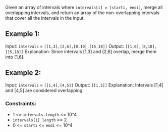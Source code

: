 Given an array of intervals where `intervals[i] = [starti, endi]`, merge all overlapping intervals, and return an array of the non-overlapping intervals that cover all the intervals in the input.

## Example 1:

Input: `intervals` = `[[1,3],[2,6],[8,10],[15,18]]`
Output: `[[1,6],[8,10],[15,18]]`
Explanation: Since intervals [1,3] and [2,6] overlap, merge them into [1,6].


## Example 2:

Input: `intervals` = `[[1,4],[4,5]]`
Output: `[[1,5]]`
Explanation: Intervals [1,4] and [4,5] are considered overlapping.


### Constraints:

- 1 <= `intervals.length` <= 10^4
- `intervals[i].length` == 2
- 0 <= `starti` <= `endi` <= 10^4